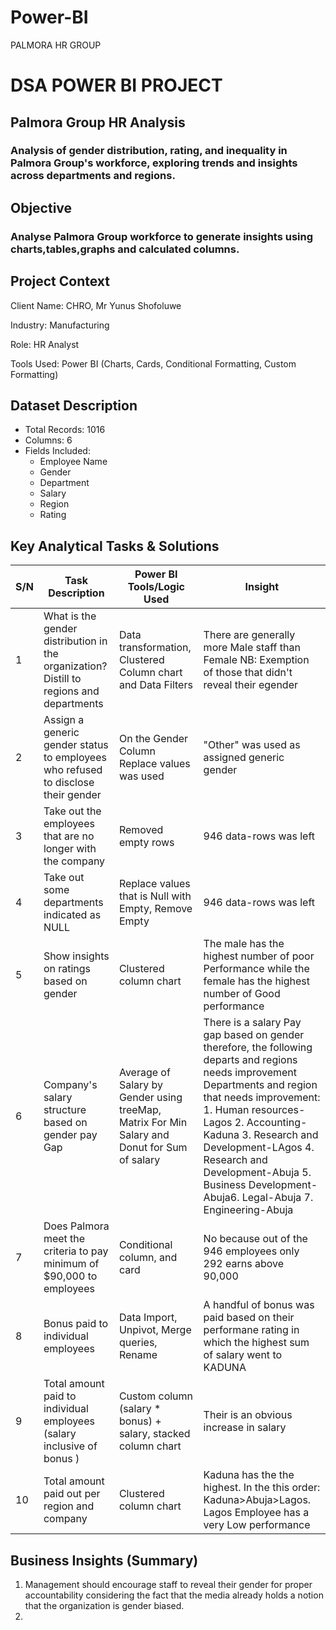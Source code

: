 # Power-BI
PALMORA HR GROUP
# DSA POWER BI PROJECT
## Palmora Group HR Analysis
### Analysis of gender distribution, rating, and inequality in Palmora Group's workforce, exploring trends and insights across departments and regions.

## Objective

### Analyse Palmora Group workforce to generate insights using charts,tables,graphs and calculated columns.

## Project Context
Client Name: CHRO, Mr Yunus Shofoluwe

Industry: Manufacturing

Role: HR Analyst

Tools Used: Power BI (Charts, Cards, Conditional Formatting, Custom Formatting)

## Dataset Description
* Total Records: 1016
* Columns: 6
* Fields Included:
   * Employee Name
   * Gender
   * Department
   * Salary
   * Region
   * Rating

## Key Analytical Tasks & Solutions
|S/N |Task Description | Power BI Tools/Logic Used | Insight | 
|---- |---------------- | ------------------------- | -----------|
| 1| What is the gender distribution in the organization? Distill to regions and departments | Data transformation, Clustered Column chart and Data Filters|There are generally more Male staff than Female NB: Exemption of those that didn't reveal their egender|
| 2| Assign a generic gender status to employees who refused to disclose their gender | On the Gender Column Replace values was used | "Other" was used as assigned generic gender|
| 3| Take out the employees that are no longer with the company | Removed empty rows| 946 data-rows was left|
| 4| Take out some departments indicated as NULL | Replace values that is Null with Empty, Remove Empty | 946 data-rows was left | 
| 5| Show insights on ratings based on gender | Clustered column chart | The male has the highest number of poor Performance while the female has the highest number of Good performance|
| 6| Company's salary structure based on gender pay Gap| Average of Salary by Gender using treeMap, Matrix For Min Salary and Donut for Sum of salary| There is a salary Pay gap based on gender therefore, the following departs and regions needs improvement Departments and region that needs improvement: 1. Human resources-Lagos 2. Accounting- Kaduna 3. Research and Development-LAgos 4.  Research and Development-Abuja 5. Business Development-Abuja6. Legal-Abuja 7. Engineering-Abuja|
| 7| Does Palmora meet the criteria to pay minimum of $90,000 to employees | Conditional column, and card | No because out of the 946 employees only 292 earns above 90,000|
| 8| Bonus paid to individual employees | Data Import, Unpivot, Merge queries, Rename| A handful of bonus was paid based on their performane rating in which the highest sum of salary went to KADUNA||
| 9| Total amount paid to individual employees (salary inclusive of bonus ) | Custom column (salary * bonus) + salary, stacked column chart | Their is an obvious increase in salary|
|10| Total amount paid out per region and company | Clustered column chart | Kaduna has the the highest. In the this order: Kaduna>Abuja>Lagos. Lagos Employee has a very Low performance| 

## Business Insights (Summary)
1. Management should encourage staff to reveal their gender for proper accountability considering the fact that the media already holds a notion that the organization is gender biased.
2. 
